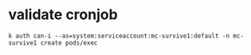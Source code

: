 

# validate cronjob



```
k auth can-i --as=system:serviceaccount:mc-survive1:default -n mc-survive1 create pods/exec
```
